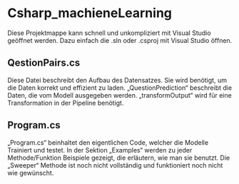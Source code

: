 # Csharp_machieneLearning
Diese Projektmappe kann schnell und unkompliziert mit Visual Studio geöffnet werden. Dazu einfach die .sln oder .csproj mit Visual Studio öffnen.
## QestionPairs.cs
Diese Datei beschreibt den Aufbau des Datensatzes. Sie wird benötigt, um die Daten korrekt und effizient zu laden. „QuestionPrediction“ beschreibt die Daten, die vom Modell ausgegeben werden. „transformOutput“ wird für eine Transformation in der Pipeline benötigt.
## Program.cs
„Program.cs“ beinhaltet den eigentlichen Code, welcher die Modelle Trainiert und testet. In der Sektion „Examples“ werden zu jeder Methode/Funktion Beispiele gezeigt, die erläutern, wie man sie benutzt. Die „Sweeper“ Methode ist noch nicht vollständig und funktioniert noch nicht wie gewünscht.

